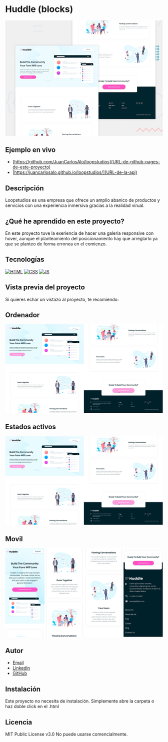 # Huddle (blocks)

![Imagen del proyecto](https://raw.githubusercontent.com/JuanCarlosAlo/Huddle-2/main/design/wn3pttg6nwgymod2iqxy.jpg?token=GHSAT0AAAAAAB3AUGTPKISGNB472QD6BS26Y4F2F6A)

## Ejemplo en vivo

- [https://github.com/JuanCarlosAlo/loopstudios](URL-de-github-pages-de-este-proyecto)
- [https://juancarlosalo.github.io/loopstudios/](URL-de-la-api)

## Descripción 

Loopstudios es una empresa que ofrece un amplio abanico de productos y servicios con una experiencia inmersiva gracias a la realidad virual.

## ¿Qué he aprendido en este proyecto? 

En este proyecto tuve la exeriencia de hacer una galeria responsive con hover, aunque el planteamiento del posicionamiento hay que arreglarlo ya que se planteo de forma erronea en el comienzo.

## Tecnologías 

<!-- Iconos sacados de: https://github.com/hendrasob/badges/blob/master/README.md y https://github.com/alexandresanlim/Badges4-README.md-Profile -->

[![HTML](https://img.shields.io/badge/HTML5-E34F26?style=for-the-badge&logo=html5&logoColor=white)](https://es.wikipedia.org/wiki/HTML5)
[![CSS](https://img.shields.io/badge/CSS3-1572B6?style=for-the-badge&logo=css3&logoColor=white)](https://es.wikipedia.org/wiki/CSS)
[![JS](https://img.shields.io/badge/JavaScript-F7DF1E?style=for-the-badge&logo=javascript&logoColor=black)](https://es.wikipedia.org/wiki/JavaScript)

## Vista previa del proyecto

Si quieres echar un vistazo al proyecto, te recomiendo:

## Ordenador

![Captura del proyecto](https://raw.githubusercontent.com/JuanCarlosAlo/Huddle-2/main/design/active.jpg?token=GHSAT0AAAAAAB3AUGTOCZX2AQGHTHBKVLE2Y4F2EXQ)

## Estados activos

![Captura del proyecto](https://raw.githubusercontent.com/JuanCarlosAlo/Huddle-2/main/design/active.jpg?token=GHSAT0AAAAAAB3AUGTOCZX2AQGHTHBKVLE2Y4F2EXQ)

## Movil

![Captura del proyecto](https://raw.githubusercontent.com/JuanCarlosAlo/Huddle-2/main/design/mobile.jpg?token=GHSAT0AAAAAAB3AUGTPEHLGXPJWKMKTIU2WY4F2FQQ)

## Autor 


- [Email](juancarlosam@gmail.com)
- [Linkedin](https://www.linkedin.com/in/juan-carlos-alonso-966280166/)
- [GitHub]([https://github.com/JuanCarlosAlo)

## Instalación

Este proyecto no necesita de instalación. Simplemente abre la carpeta o haz doble click en el .html

## Licencia 

MIT Public License v3.0
No puede usarse comencialmente.
